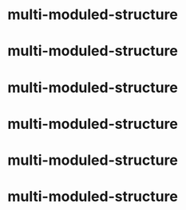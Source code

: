 
# multi-moduled-structure
# multi-moduled-structure
# multi-moduled-structure
# multi-moduled-structure
# multi-moduled-structure
# multi-moduled-structure
